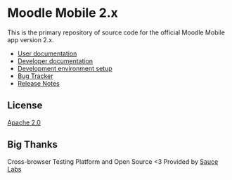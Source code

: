 Moodle Mobile 2.x
=================

This is the primary repository of source code for the official Moodle Mobile app version 2.x.

* [User documentation](http://docs.moodle.org/en/Moodle_Mobile)
* [Developer documentation](http://docs.moodle.org/dev/Moodle_Mobile)
* [Development environment setup](http://docs.moodle.org/dev/Setting_up_your_development_environment_for_Moodle_Mobile_2)
* [Bug Tracker](https://tracker.moodle.org/browse/MOBILE)
* [Release Notes](http://docs.moodle.org/dev/Moodle_Mobile_Release_Notes)

License
-------

[Apache 2.0](http://www.apache.org/licenses/LICENSE-2.0)

Big Thanks
-----------

Cross-browser Testing Platform and Open Source <3 Provided by [Sauce Labs](https://saucelabs.com)